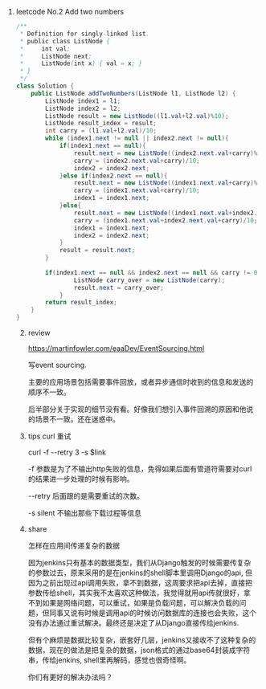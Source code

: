 1. leetcode No.2 Add two numbers

   ```java
   /**
    * Definition for singly-linked list.
    * public class ListNode {
    *     int val;
    *     ListNode next;
    *     ListNode(int x) { val = x; }
    * }
    */
   class Solution {
       public ListNode addTwoNumbers(ListNode l1, ListNode l2) {
           ListNode index1 = l1;
           ListNode index2 = l2;
           ListNode result = new ListNode((l1.val+l2.val)%10);
           ListNode result_index = result;
           int carry = (l1.val+l2.val)/10;
           while (index1.next != null || index2.next != null){
               if(index1.next == null){
                   result.next = new ListNode((index2.next.val+carry)%10);
                   carry = (index2.next.val+carry)/10;
                   index2 = index2.next;
               }else if(index2.next == null){
                   result.next = new ListNode((index1.next.val+carry)%10);
                   carry = (index1.next.val+carry)/10;
                   index1 = index1.next;
               }else{
                   result.next = new ListNode((index1.next.val+index2.next.val+carry)%10);
                   carry = (index1.next.val+index2.next.val+carry)/10;
                   index1 = index1.next;
                   index2 = index2.next;
               }
               result = result.next;
           }
           
           if(index1.next == null && index2.next == null && carry != 0){
                   ListNode carry_over = new ListNode(carry);
                   result.next = carry_over;
               }
           return result_index;
       }
   }
   ```

   2. review

      https://martinfowler.com/eaaDev/EventSourcing.html

      写event sourcing.

      主要的应用场景包括需要事件回放，或者异步通信时收到的信息和发送的顺序不一致。

      后半部分关于实现的细节没有看。好像我们想引入事件回溯的原因和他说的场景不一致。还在迷惑中。

   3. tips curl 重试

      curl -f --retry 3 -s $link

      -f 参数是为了不输出http失败的信息，免得如果后面有管道符需要对curl的结果进一步处理的时候有影响。

      --retry 后面跟的是需要重试的次数。

      -s silent 不输出那些下载过程等信息

   4. share 

      怎样在应用间传递复杂的数据

      因为jenkins只有基本的数据类型，我们从Django触发的时候需要传复杂的参数过去，原来采用的是在jenkins的shell脚本里调用Django的api, 但因为之前出现过api调用失败，拿不到数据，这周要求把api去掉，直接把参数传给shell，其实我不太喜欢这种做法，我觉得就用api传就很好，拿不到如果是网络问题，可以重试，如果是负载问题，可以解决负载的问题，但同事又说有时候是调用api的时候访问数据库的连接也会失败，这个没有办法通过重试解决。最终还是决定了从Django直接传给jenkins.

      但有个麻烦是数据比较复杂，嵌套好几层，jenkins又接收不了这种复杂的数据，现在的做法是把复杂的数据，json格式的通过base64封装成字符串，传给jenkins, shell里再解码，感觉也很奇怪啊。

      你们有更好的解决办法吗？
